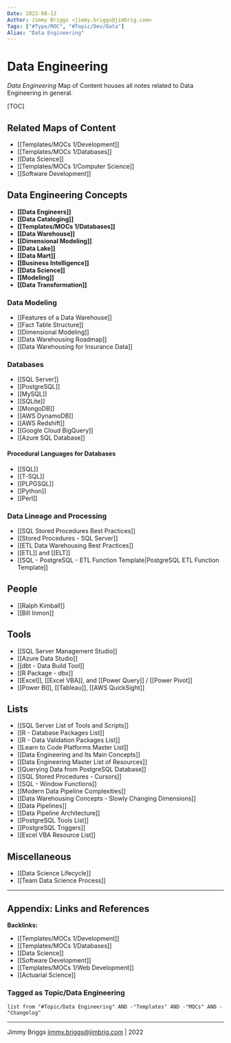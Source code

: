 ```yaml
---
Date: 2022-08-12
Author: Jimmy Briggs <jimmy.briggs@jimbrig.com>
Tags: ["#Type/MOC", "#Topic/Dev/Data"]
Alias: "Data Engineering"
---
```


# Data Engineering

*Data Engineering* Map of Content houses all notes related to Data Engineering in general.

[TOC]

## Related Maps of Content

- [[Templates/MOCs 1/Development]]
- [[Templates/MOCs 1/Databases]]
- [[Data Science]]
- [[Templates/MOCs 1/Computer Science]]
- [[Software Development]]

## Data Engineering Concepts

- **[[Data Engineers]]**
- **[[Data Cataloging]]**
- **[[Templates/MOCs 1/Databases]]**
- **[[Data Warehouse]]**
- **[[Dimensional Modeling]]**
- **[[Data Lake]]**
- **[[Data Mart]]**
- **[[Business Intelligence]]**
- **[[Data Science]]**
- **[[Modeling]]**
- **[[Data Transformation]]**

### Data Modeling

-   [[Features of a Data Warehouse]]
-   [[Fact Table Structure]]
-   [[Dimensional Modeling]]
-   [[Data Warehousing Roadmap]]
-   [[Data Warehousing for Insurance Data]]

### Databases

- [[SQL Server]]
- [[PostgreSQL]]
- [[MySQL]]
- [[SQLite]]
- [[MongoDB]]
- [[AWS DynamoDB]]
- [[AWS Redshift]]
- [[Google Cloud BigQuery]]
- [[Azure SQL Database]]

#### Procedural Languages for Databases

- [[SQL]]
- [[T-SQL]]
- [[PLPGSQL]]
- [[Python]]
- [[Perl]]

### Data Lineage and Processing

- [[SQL Stored Procedures Best Practices]]
- [[Stored Procedures - SQL Server]]
- [[ETL Data Warehousing Best Practices]]
- [[ETL]] and [[ELT]]
- [[SQL - PostgreSQL - ETL Function Template|PostgreSQL ETL Function Template]]


## People

- [[Ralph Kimball]]
- [[Bill Inmon]]

## Tools

- [[SQL Server Management Studio]]
- [[Azure Data Studio]]
- [[dbt - Data Build Tool]]
- [[R Package - dbx]]
- [[Excel]], [[Excel VBA]], and [[Power Query]] / [[Power Pivot]]
- [[Power BI]], [[Tableau]], [[AWS QuickSight]]

## Lists

- [[SQL Server List of Tools and Scripts]]
- [[R - Database Packages List]]
- [[R - Data Validation Packages List]]
- [[Learn to Code Platforms Master List]]
- [[Data Engineering and Its Main Concepts]]
- [[Data Engineering Master List of Resources]]
- [[Querying Data from PostgreSQL Database]]
- [[SQL Stored Procedures - Cursors]]
- [[SQL - Window Functions]]
- [[Modern Data Pipeline Complexities]]
- [[Data Warehousing Concepts - Slowly Changing Dimensions]]
- [[Data Pipelines]]
- [[Data Pipeline Architecture]]
- [[PostgreSQL Tools List]]
- [[PostgreSQL Triggers]]
- [[Excel VBA Resource List]]

## Miscellaneous

- [[Data Science Lifecycle]]
- [[Team Data Science Process]]

***

## Appendix: Links and References

**Backlinks:**

- [[Templates/MOCs 1/Development]]
- [[Templates/MOCs 1/Databases]]
- [[Data Science]]
- [[Software Development]]
- [[Templates/MOCs 1/Web Development]]
- [[Actuarial Science]]


### Tagged as Topic/Data Engineering

```dataview
list from "#Topic/Data Engineering" AND -"Templates" AND -"MOCs" AND -"Changelog"
```

***

Jimmy Briggs <jimmy.briggs@jimbrig.com> | 2022




